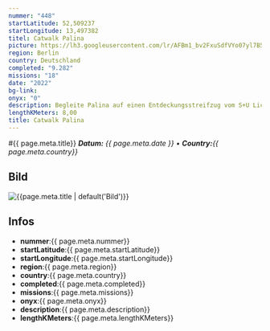 ```yaml
---
nummer: "448"
startLatitude: 52,509237
startLongitude: 13,497382
titel: Catwalk Palina
picture: https://lh3.googleusercontent.com/lr/AFBm1_bv2FxuSdfVYo07yl7B5usv7U3kiHSPIMm5PqZUubcC4NhVVD9ejVX5iMSD3tkurpjw4NCvYx0bWzDdQTRyM7EO8kW8qr6MmOniDeecl0RNwbw6gOoGExUAo3vxvulxtst133GG9UWsTlaWOrp6OtZfZZbBvR4Cx-OGOK8Tyhg7IzJxSdLbW7XuFQ0LoSk0vqozkYcepedA_n_re8lRtBVNSu4VAXw2gnQyk2SLB9OK77aEv6mlUWanm_YFBPKXr_PIul7jSn-NfeiuDobPbGDjjRGucUWOsoO1FihpGCycQQUc04Fp6hmF0APSfS5JhNkuEIkbMm2ZIsPI5ub4TLt8TaM5L7angJ0ait_dt1Dw9RNdYkECaVYqYzHNLTXtehaFXIn-Lia5wiZmriCCioz3Wr6rGBLVU3tmzHHNiE8KygNHB3J7vzTpxwjUrn1Z_7kW0n4AsRFttUd302IFg88VbBrxxWDnOQIiaoJ5x1GsfcJrMIzQZhFbGX46UO4bAjHrK4cBG8bUA9UJXWxPfUO1dkK_HVGIHftkc3q2t4Cv5-k1Fai-XcEkIExHTCPO7Aby-U0MKGInoM56sPQf4s0MecYHJfY4OQXW7TivUW_pZKLKhPNnpqmlw43P5xIJPXE2nM665wjIksdWVHGnqSP3dPwobJ4U6uddkKNkJaKrvl85sY44jowl_K9g40mCVJLzYXdg12-u7lILHsFx09wNwXM2fzauUBFh3RGzMAUo__9E9ztTbnSXXeOQ3KUER76VW765wwa6mC--euScUQ_geCp5Jhgici2i-8ZYotj6-5lEjo49YRgvA60_Wq2dNnJ0F7dkEHKLJpwl-uZMzJQnclSQIoPyvpk835y7mgUPv0rJZ1Q_KmCJiP49l5QlbXTa9dzH
region: Berlin
country: Deutschland
completed: "9.282"
missions: "18"
date: "2022"
bg-link: 
onyx: "0"
description: Begleite Palina auf einen Entdeckungsstreifzug vom S+U Lichtenberg nach Friedrichsfelde und dort im Bogen durch den Weitlingkiez zurück zu seinem Ausgangspunkt.
lengthKMeters: 8,00
title: Catwalk Palina
---
```


#{{ page.meta.title}}
_**Datum:** {{ page.meta.date }} • **Country:**{{ page.meta.country}}_

## Bild
![{{page.meta.title | default('Bild')}}]({{page.meta.picture}})

## Infos
- **nummer**:{{ page.meta.nummer}}
- **startLatitude**:{{ page.meta.startLatitude}}
- **startLongitude**:{{ page.meta.startLongitude}}
- **region**:{{ page.meta.region}}
- **country**:{{ page.meta.country}}
- **completed**:{{ page.meta.completed}}
- **missions**:{{ page.meta.missions}}
- **onyx**:{{ page.meta.onyx}}
- **description**:{{ page.meta.description}}
- **lengthKMeters**:{{ page.meta.lengthKMeters}}

